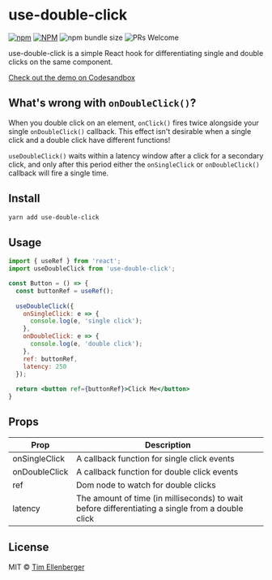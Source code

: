 # use-double-click

[![npm](https://img.shields.io/npm/v/use-double-click.svg?color=brightgreen&style=popout-square)](https://www.npmjs.com/package/use-double-click)
[![NPM](https://img.shields.io/github/license/tim-soft/use-double-click?color=brightgreen&style=popout-square)](https://github.com/tim-soft/use-double-click/blob/master/LICENSE)
![npm bundle size](https://img.shields.io/bundlephobia/minzip/use-double-click.svg?style=popout-square)
![PRs Welcome](https://img.shields.io/badge/PRs-welcome-brightgreen.svg?style=popout-square)

use-double-click is a simple React hook for differentiating single and double clicks on the same component.

[Check out the demo on Codesandbox](https://codesandbox.io/s/use-double-click-f7e33?expanddevtools=1&fontsize=14)

## What's wrong with `onDoubleClick()`?

When you double click on an element, `onClick()` fires twice alongside your single `onDoubleClick()` callback. This effect isn't desirable when a single click and a double click have different functions!

`useDoubleClick()` waits within a latency window after a click for a secondary click, and only after this period either the `onSingleClick` or `onDoubleClick()` callback will fire a single time.

## Install

```bash
yarn add use-double-click
```

## Usage

```jsx
import { useRef } from 'react';
import useDoubleClick from 'use-double-click';

const Button = () => {
  const buttonRef = useRef();
  
  useDoubleClick({
    onSingleClick: e => {
      console.log(e, 'single click');
    },
    onDoubleClick: e => {
      console.log(e, 'double click');
    },
    ref: buttonRef,
    latency: 250
  });
  
  return <button ref={buttonRef}>Click Me</button>
}
```

## Props

| Prop                 | Description                                                                                             |
| -------------------- | ------------------------------------------------------------------------------------------------------- |
| onSingleClick        | A callback function for single click events              |
| onDoubleClick        | A callback function for double click events                                                             |
| ref                  | Dom node to watch for double clicks                                                                     |
| latency              | The amount of time (in milliseconds) to wait before differentiating a single from a double click        |

## License

MIT © [Tim Ellenberger](https://github.com/tim-soft)
